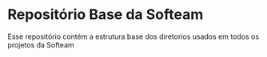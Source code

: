 # Repositório Base da Softeam
Esse repositório contém a estrutura base dos diretorios usados em todos os projetos da Softeam
